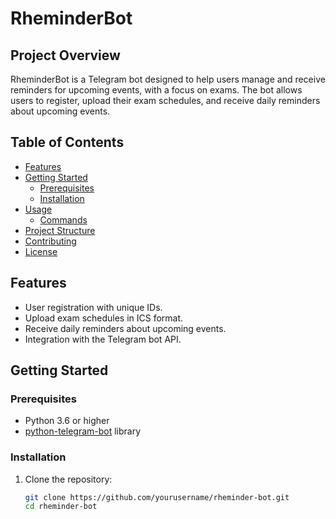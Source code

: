 # RheminderBot

## Project Overview

RheminderBot is a Telegram bot designed to help users manage and receive reminders for upcoming events, with a focus on exams. The bot allows users to register, upload their exam schedules, and receive daily reminders about upcoming events.

## Table of Contents

- [Features](#features)
- [Getting Started](#getting-started)
  - [Prerequisites](#prerequisites)
  - [Installation](#installation)
- [Usage](#usage)
  - [Commands](#commands)
- [Project Structure](#project-structure)
- [Contributing](#contributing)
- [License](#license)

## Features

- User registration with unique IDs.
- Upload exam schedules in ICS format.
- Receive daily reminders about upcoming events.
- Integration with the Telegram bot API.

## Getting Started

### Prerequisites

- Python 3.6 or higher
- [python-telegram-bot](https://python-telegram-bot.readthedocs.io/) library

### Installation

1. Clone the repository:

   ```bash
   git clone https://github.com/yourusername/rheminder-bot.git
   cd rheminder-bot

